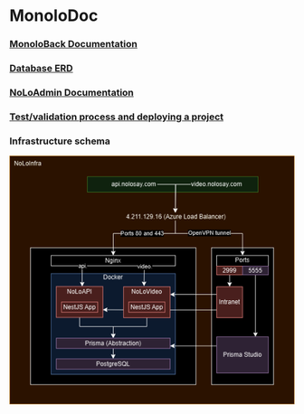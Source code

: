# MonoloDoc

### [MonoloBack Documentation](monoloback/monoloback.md)

### [Database ERD](database/ERD.md)

### [NoLoAdmin Documentation](noloadmin/noloadmin.md)

### [Test/validation process and deploying a project](deploying.md)

### Infrastructure schema

![NoLoInfra image](static/noloinfra.png)


